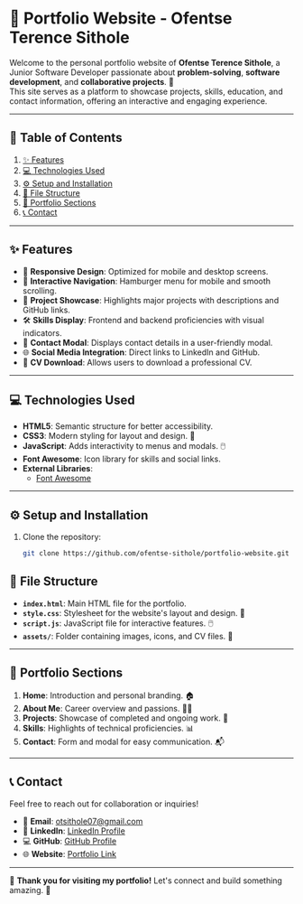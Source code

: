 # 🌟 Portfolio Website - Ofentse Terence Sithole

Welcome to the personal portfolio website of **Ofentse Terence Sithole**, a Junior Software Developer passionate about **problem-solving**, **software development**, and **collaborative projects**. 🚀  
This site serves as a platform to showcase projects, skills, education, and contact information, offering an interactive and engaging experience.  

---

## 📖 Table of Contents

1. [✨ Features](#-features)  
2. [💻 Technologies Used](#-technologies-used)  
3. [⚙️ Setup and Installation](#️-setup-and-installation)  
4. [📂 File Structure](#-file-structure)  
5. [📁 Portfolio Sections](#-portfolio-sections)  
6. [📞 Contact](#-contact)  

---

## ✨ Features

- 📱 **Responsive Design**: Optimized for mobile and desktop screens.  
- 🚀 **Interactive Navigation**: Hamburger menu for mobile and smooth scrolling.  
- 💼 **Project Showcase**: Highlights major projects with descriptions and GitHub links.  
- 🛠️ **Skills Display**: Frontend and backend proficiencies with visual indicators.  
- 📩 **Contact Modal**: Displays contact details in a user-friendly modal.  
- 🌐 **Social Media Integration**: Direct links to LinkedIn and GitHub.  
- 📄 **CV Download**: Allows users to download a professional CV.  

---

## 💻 Technologies Used

- **HTML5**: Semantic structure for better accessibility.  
- **CSS3**: Modern styling for layout and design. 🎨  
- **JavaScript**: Adds interactivity to menus and modals. 🖱️  
- **Font Awesome**: Icon library for skills and social links.  
- **External Libraries**:  
  - [Font Awesome](https://cdnjs.cloudflare.com/ajax/libs/font-awesome/6.4.0/css/all.min.css)  

---

## ⚙️ Setup and Installation

1. Clone the repository:  
   ```bash
   git clone https://github.com/ofentse-sithole/portfolio-website.git


## 📂 File Structure

- **`index.html`**: Main HTML file for the portfolio.  
- **`style.css`**: Stylesheet for the website's layout and design. 🎨  
- **`script.js`**: JavaScript file for interactive features. 🖱️  
- **`assets/`**: Folder containing images, icons, and CV files. 📁  

---

## 📁 Portfolio Sections

1. **Home**: Introduction and personal branding. 🏠  
2. **About Me**: Career overview and passions. 👨‍💻  
3. **Projects**: Showcase of completed and ongoing work. 🔗  
4. **Skills**: Highlights of technical proficiencies. 📊  
5. **Contact**: Form and modal for easy communication. 📬  

---

## 📞 Contact

Feel free to reach out for collaboration or inquiries!  

- 📧 **Email**: [otsithole07@gmail.com](mailto:otsithole07@gmail.com)  
- 💼 **LinkedIn**: [LinkedIn Profile](https://www.linkedin.com/in/yourprofile)  
- 💻 **GitHub**: [GitHub Profile](https://github.com/yourprofile)  
- 🌐 **Website**: [Portfolio Link](https://example.com)  

---

🎉 **Thank you for visiting my portfolio!** Let's connect and build something amazing. 🚀  
